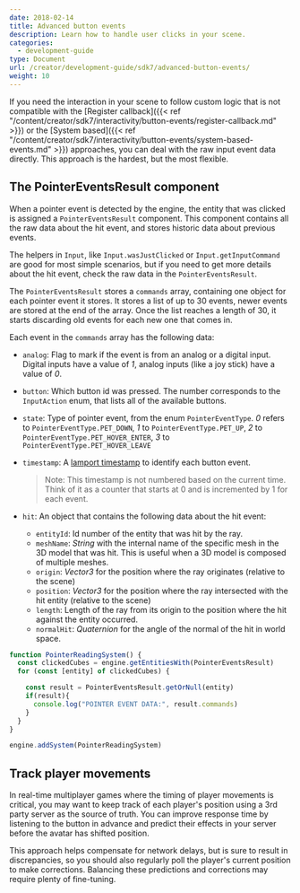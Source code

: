 ```yaml
---
date: 2018-02-14
title: Advanced button events
description: Learn how to handle user clicks in your scene.
categories:
  - development-guide
type: Document
url: /creator/development-guide/sdk7/advanced-button-events/
weight: 10
---
```


If you need the interaction in your scene to follow custom logic that is not compatible with the [Register callback]({{< ref "/content/creator/sdk7/interactivity/button-events/register-callback.md" >}}) or the [System based]({{< ref "/content/creator/sdk7/interactivity/button-events/system-based-events.md" >}}) approaches, you can deal with the raw input event data directly. This approach is the hardest, but the most flexible.



## The PointerEventsResult component


When a pointer event is detected by the engine, the entity that was clicked is assigned a `PointerEventsResult` component. This component contains all the raw data about the hit event, and stores historic data about previous events.

The helpers in `Input`, like `Input.wasJustClicked` or  `Input.getInputCommand` are good for most simple scenarios, but if you need to get more details about the hit event, check the raw data in the `PointerEventsResult`.

The `PointerEventsResult` stores a `commands` array, containing one object for each pointer event it stores. It stores a list of up to 30 events, newer events are stored at the end of the array. Once the list reaches a length of 30, it starts discarding old events for each new one that comes in.

Each event in the `commands` array has the following data:

- `analog`: Flag to mark if the event is from an analog or a digital input. Digital inputs have a value of _1_, analog inputs (like a joy stick) have a value of _0_.
- `button`: Which button id was pressed. The number corresponds to the `InputAction` enum, that lists all of the available buttons.
- `state`: Type of pointer event, from the enum `PointerEventType`. _0_ refers to `PointerEventType.PET_DOWN`, _1_ to `PointerEventType.PET_UP`, _2_ to `PointerEventType.PET_HOVER_ENTER`, _3_ to `PointerEventType.PET_HOVER_LEAVE`

- `timestamp`: A [lamport timestamp](https://en.wikipedia.org/wiki/Lamport_timestamp) to identify each button event. 

	> Note: This timestamp is not numbered based on the current time. Think of it as a counter that starts at 0 and is incremented by 1 for each event.

- `hit`: An object that contains the following data about the hit event:

	- `entityId`: Id number of the entity that was hit by the ray.
	- `meshName`: _String_ with the internal name of the specific mesh in the 3D model that was hit. This is useful when a 3D model is composed of multiple meshes.
	- `origin`: _Vector3_ for the position where the ray originates (relative to the scene)
	- `position`: _Vector3_ for the position where the ray intersected with the hit entity (relative to the scene)
	- `length`: Length of the ray from its origin to the position where the hit against the entity occurred.
	- `normalHit`: _Quaternion_ for the angle of the normal of the hit in world space.


```ts
function PointerReadingSystem() {
  const clickedCubes = engine.getEntitiesWith(PointerEventsResult)
  for (const [entity] of clickedCubes) {

    const result = PointerEventsResult.getOrNull(entity)
    if(result){
      console.log("POINTER EVENT DATA:", result.commands)
    }
  }
}

engine.addSystem(PointerReadingSystem)
```



## Track player movements


In real-time multiplayer games where the timing of player movements is critical, you may want to keep track of each player's position using a 3rd party server as the source of truth. You can improve response time by listening to the button in advance and predict their effects in your server before the avatar has shifted position.

This approach helps compensate for network delays, but is sure to result in discrepancies, so you should also regularly poll the player's current position to make corrections. Balancing these predictions and corrections may require plenty of fine-tuning.

